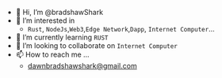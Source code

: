 - 👋 Hi, I’m @bradshawShark
- 👀 I’m interested in 
  - `Rust`, `NodeJs`,`Web3`,`Edge Network`,`Dapp`, `Internet Computer`...
- 🌱 I’m currently learning `RUST`
- 💞️ I’m looking to collaborate on `Internet Computer`
- 📫 How to reach me ...
  -   dawnbradshawshark@gmail.com

<!---
bradshawShark/bradshawShark is a ✨ special ✨ repository because its `README.md` (this file) appears on your GitHub profile.
You can click the Preview link to take a look at your changes.
--->
